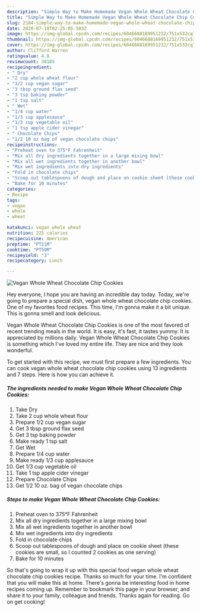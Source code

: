 ```yaml
---
description: "Simple Way to Make Homemade Vegan Whole Wheat Chocolate Chip Cookies"
title: "Simple Way to Make Homemade Vegan Whole Wheat Chocolate Chip Cookies"
slug: 2184-simple-way-to-make-homemade-vegan-whole-wheat-chocolate-chip-cookies
date: 2020-07-18T02:25:05.503Z
image: https://img-global.cpcdn.com/recipes/6046688169951232/751x532cq70/vegan-whole-wheat-chocolate-chip-cookies-recipe-main-photo.jpg
thumbnail: https://img-global.cpcdn.com/recipes/6046688169951232/751x532cq70/vegan-whole-wheat-chocolate-chip-cookies-recipe-main-photo.jpg
cover: https://img-global.cpcdn.com/recipes/6046688169951232/751x532cq70/vegan-whole-wheat-chocolate-chip-cookies-recipe-main-photo.jpg
author: Clifford Warren
ratingvalue: 4.8
reviewcount: 38185
recipeingredient:
- " Dry"
- "2 cup whole wheat flour"
- "1/2 cup vegan sugar"
- "3 tbsp ground flax seed"
- "3 tsp baking powder"
- "1 tsp salt"
- " Wet"
- "1/4 cup water"
- "1/3 cup applesauce"
- "1/3 cup vegetable oil"
- "1 tsp apple cider vinegar"
- " Chocolate Chips"
- "1/2 10 oz bag of vegan chocolate chips"
recipeinstructions:
- "Preheat oven to 375°F Fahrenheit"
- "Mix all dry ingredients together in a large mixing bowl"
- "Mix all wet ingredients together in another bowl"
- "Mix wet ingredients into dry ingredients"
- "Fold in chocolate chips"
- "Scoop out tablespoons of dough and place on cookie sheet (these cookies are small, so I counted 2 cookies as one serving)"
- "Bake for 10 minutes"
categories:
- Recipe
tags:
- vegan
- whole
- wheat

katakunci: vegan whole wheat 
nutrition: 225 calories
recipecuisine: American
preptime: "PT11M"
cooktime: "PT59M"
recipeyield: "3"
recipecategory: Lunch

---
```



![Vegan Whole Wheat Chocolate Chip Cookies](https://img-global.cpcdn.com/recipes/6046688169951232/751x532cq70/vegan-whole-wheat-chocolate-chip-cookies-recipe-main-photo.jpg)

Hey everyone, I hope you are having an incredible day today. Today, we're going to prepare a special dish, vegan whole wheat chocolate chip cookies. One of my favorites food recipes. This time, I'm gonna make it a bit unique. This is gonna smell and look delicious.

Vegan Whole Wheat Chocolate Chip Cookies is one of the most favored of recent trending meals in the world. It is easy, it's fast, it tastes yummy. It is appreciated by millions daily. Vegan Whole Wheat Chocolate Chip Cookies is something which I've loved my entire life. They are nice and they look wonderful.




To get started with this recipe, we must first prepare a few ingredients. You can cook vegan whole wheat chocolate chip cookies using 13 ingredients and 7 steps. Here is how you can achieve it.

<!--inarticleads1-->

##### The ingredients needed to make Vegan Whole Wheat Chocolate Chip Cookies:

1. Take  Dry
1. Take 2 cup whole wheat flour
1. Prepare 1/2 cup vegan sugar
1. Get 3 tbsp ground flax seed
1. Get 3 tsp baking powder
1. Make ready 1 tsp salt
1. Get  Wet
1. Prepare 1/4 cup water
1. Make ready 1/3 cup applesauce
1. Get 1/3 cup vegetable oil
1. Take 1 tsp apple cider vinegar
1. Prepare  Chocolate Chips
1. Get 1/2 10 oz. bag of vegan chocolate chips




<!--inarticleads2-->

##### Steps to make Vegan Whole Wheat Chocolate Chip Cookies:

1. Preheat oven to 375°F Fahrenheit
1. Mix all dry ingredients together in a large mixing bowl
1. Mix all wet ingredients together in another bowl
1. Mix wet ingredients into dry ingredients
1. Fold in chocolate chips
1. Scoop out tablespoons of dough and place on cookie sheet (these cookies are small, so I counted 2 cookies as one serving)
1. Bake for 10 minutes




So that's going to wrap it up with this special food vegan whole wheat chocolate chip cookies recipe. Thanks so much for your time. I'm confident that you will make this at home. There's gonna be interesting food in home recipes coming up. Remember to bookmark this page in your browser, and share it to your family, colleague and friends. Thanks again for reading. Go on get cooking!
